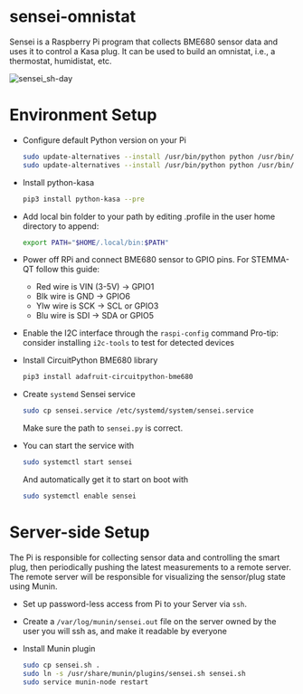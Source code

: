 # sensei-omnistat
Sensei is a Raspberry Pi program that collects BME680 sensor data and uses it to
control a Kasa plug. It can be used to build an omnistat, i.e., a thermostat,
humidistat, etc.

![sensei_sh-day](https://user-images.githubusercontent.com/6475334/127780819-21d7ce1e-bd1d-4cba-a4fe-9ee1b3e85308.png)

# Environment Setup

* Configure default Python version on your Pi
  ```bash
  sudo update-alternatives --install /usr/bin/python python /usr/bin/python2.7 1
  sudo update-alternatives --install /usr/bin/python python /usr/bin/python3.7 2
  ```

* Install python-kasa
  ```bash
  pip3 install python-kasa --pre
  ```

* Add local bin folder to your path by editing .profile in the user home
  directory to append:
  ```bash
  export PATH="$HOME/.local/bin:$PATH"
  ```

* Power off RPi and connect BME680 sensor to GPIO pins. For STEMMA-QT follow
  this guide:
  * Red wire is VIN (3-5V) -> GPIO1
  * Blk wire is GND -> GPIO6
  * Ylw wire is SCK -> SCL or GPIO3
  * Blu wire is SDI -> SDA or GPIO5

* Enable the I2C interface through the `raspi-config` command
  Pro-tip: consider installing `i2c-tools` to test for detected devices

* Install CircuitPython BME680 library
  ```bash
  pip3 install adafruit-circuitpython-bme680
  ```
* Create `systemd` Sensei service
  ```bash
  sudo cp sensei.service /etc/systemd/system/sensei.service
  ```
  Make sure the path to `sensei.py` is correct.

* You can start the service with
  ```bash
  sudo systemctl start sensei
  ```
  And automatically get it to start on boot with
  ```bash
  sudo systemctl enable sensei
  ```

# Server-side Setup
The Pi is responsible for collecting sensor data and controlling the smart plug,
then periodically pushing the latest measurements to a remote server. The remote
server will be responsible for visualizing the sensor/plug state using Munin.

* Set up password-less access from Pi to your Server via `ssh`.

* Create a `/var/log/munin/sensei.out` file on the server owned by the user you
  will ssh as, and make it readable by everyone

* Install Munin plugin
  ```bash
  sudo cp sensei.sh .
  sudo ln -s /usr/share/munin/plugins/sensei.sh sensei.sh
  sudo service munin-node restart
  ```

